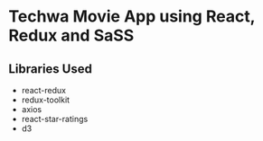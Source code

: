 # Techwa Movie App using React, Redux and SaSS

## Libraries Used

- react-redux
- redux-toolkit
- axios
- react-star-ratings
- d3
